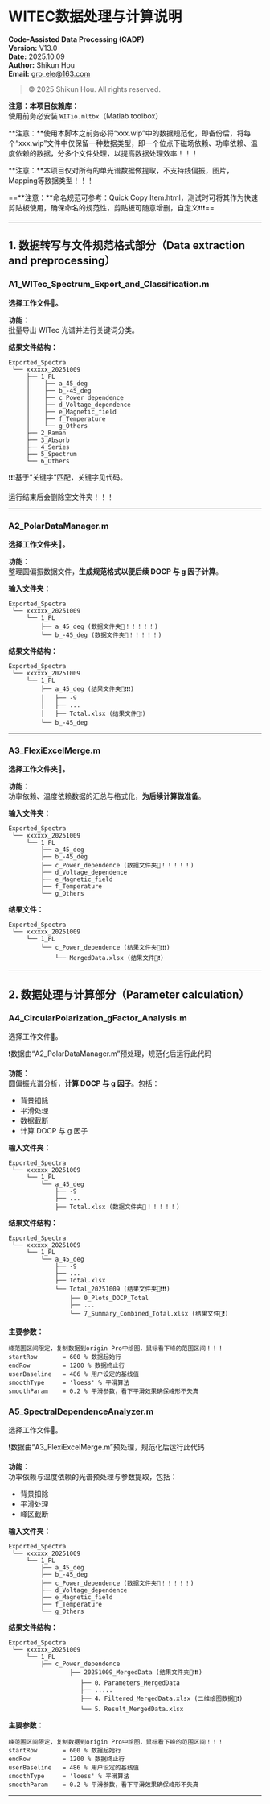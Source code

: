 # WITEC数据处理与计算说明

**Code-Assisted Data Processing (CADP)**  
        **Version:** V13.0  
        **Date:** 2025.10.09  
        **Author:** Shikun Hou  
        **Email:** gro_ele@163.com  

> © 2025 Shikun Hou. All rights reserved.
>

**注意：本项目依赖库：**  
使用前务必安装 `WITio.mltbx`（Matlab toolbox）  

**注意：**使用本脚本之前务必将“xxx.wip”中的数据规范化，即备份后，将每个“xxx.wip”文件中仅保留一种数据类型，即一个位点下磁场依赖、功率依赖、温度依赖的数据，分多个文件处理，以提高数据处理效率！！！

**注意：**本项目仅对所有的单光谱数据做提取，不支持线偏振，图片，Mapping等数据类型！！！

==**注意：**命名规范可参考：Quick Copy Item.html，测试时可将其作为快速剪贴板使用，确保命名的规范性，剪贴板可随意增删，自定义❗❗❗==

---

## **1. 数据转写与文件规范格式部分（Data extraction and preprocessing）**

### **A1_WITec_Spectrum_Export_and_Classification.m**

**选择工作文件📃。**  

**功能：**  
批量导出 WITec 光谱并进行关键词分类。  

**结果文件结构：**

```
Exported_Spectra
 └── xxxxxx_20251009
     ├── 1_PL
     │    ├── a_45_deg
     │    ├── b_-45_deg
     │    ├── c_Power_dependence
     │    ├── d_Voltage_dependence
     │    ├── e_Magnetic_field
     │    ├── f_Temperature
     │    └── g_Others
     ├── 2_Raman
     ├── 3_Absorb
     ├── 4_Series
     ├── 5_Spectrum
     └── 6_Others
```
❗❗❗基于“关键字”匹配，关键字见代码。  

运行结束后会删除空文件夹！！！

---

### **A2_PolarDataManager.m**

**选择工作文件夹📂。**  

**功能：**  
整理圆偏振数据文件，**生成规范格式以便后续 DOCP 与 g 因子计算**。  

**输入文件夹：**

```
Exported_Spectra
 └── xxxxxx_20251009
     └── 1_PL
         ├── a_45_deg (数据文件夹📂！！！！！)
         └── b_-45_deg (数据文件夹📂！！！！！)
```

**结果文件结构：**
```
Exported_Spectra
 └── xxxxxx_20251009
     └── 1_PL
         ├── a_45_deg (结果文件夹📂❗❗❗)
         │   ├── -9
         │   ├── ...
         │   ├── Total.xlsx (结果文件📃❗)
         └── b_-45_deg
```

---

### **A3_FlexiExcelMerge.m**

**选择工作文件夹📂。**  

**功能：**  
功率依赖、温度依赖数据的汇总与格式化，**为后续计算做准备**。  

**输入文件夹：**

```
Exported_Spectra
 └── xxxxxx_20251009
     └── 1_PL
         ├── a_45_deg
         ├── b_-45_deg
         ├── c_Power_dependence (数据文件夹📂！！！！！)
         ├── d_Voltage_dependence 
         ├── e_Magnetic_field 
         ├── f_Temperature
         └── g_Others
```

**结果文件：**
```
Exported_Spectra
 └── xxxxxx_20251009
     └── 1_PL
         └── c_Power_dependence (结果文件夹📂❗❗❗)
             └── MergedData.xlsx (结果文件📃❗)
```



---

## **2. 数据处理与计算部分（Parameter calculation）**

### **A4_CircularPolarization_gFactor_Analysis.m**
选择工作文件📃。  

❗数据由“A2_PolarDataManager.m”预处理，规范化后运行此代码

**功能：**  
圆偏振光谱分析，**计算 DOCP 与 g 因子**。包括：  

- 背景扣除  
- 平滑处理  
- 数据截断  
- 计算 DOCP 与 g 因子  

**输入文件夹：**
```
Exported_Spectra
 └── xxxxxx_20251009
     └── 1_PL
         └── a_45_deg
             ├── -9
             ├── ...
             ├── Total.xlsx (数据文件夹📂！！！！！)
```

**结果文件结构：**
```
Exported_Spectra
 └── xxxxxx_20251009
     └── 1_PL
         └── a_45_deg
             ├── -9
             ├── ...
             ├── Total.xlsx
             └── Total_20251009 (结果文件夹📂❗❗❗)
                 ├── 0_Plots_DOCP_Total
                 ├── ...
                 └── 7_Summary_Combined_Total.xlsx (结果文件📃❗)
```

**主要参数：**

```
峰范围区间限定，复制数据到origin Pro中绘图，鼠标看下峰的范围区间！！！
startRow       = 600 % 数据起始行
endRow         = 1200 % 数据终止行
userBaseline   = 486 % 用户设定的基线值
smoothType     = 'loess' % 平滑算法
smoothParam    = 0.2 % 平滑参数，看下平滑效果确保峰形不失真
```

### **A5_SpectralDependenceAnalyzer.m**

选择工作文件📃。  

❗数据由“A3_FlexiExcelMerge.m”预处理，规范化后运行此代码

**功能：**  
功率依赖与温度依赖的光谱预处理与参数提取，包括：  

- 背景扣除  
- 平滑处理  
- 峰区截断  

**输入文件夹：**
```
Exported_Spectra
 └── xxxxxx_20251009
     └── 1_PL
         ├── a_45_deg
         ├── b_-45_deg
         ├── c_Power_dependence (数据文件夹📂！！！！！)
         ├── d_Voltage_dependence
         ├── e_Magnetic_field
         ├── f_Temperature
         └── g_Others
```
**结果文件结构：**
```
Exported_Spectra
 └── xxxxxx_20251009
     └── 1_PL
         ├── c_Power_dependence 
                 ├── 20251009_MergedData (结果文件夹📂❗❗❗)
                 	├── 0、Parameters_MergedData
                 	├── .....
                    ├── 4、Filtered_MergedData.xlsx (二维绘图数据📃❗)
                 	└── 5、Result_MergedData.xlsx
```
**主要参数：**
```
峰范围区间限定，复制数据到origin Pro中绘图，鼠标看下峰的范围区间！！！
startRow       = 600 % 数据起始行
endRow         = 1200 % 数据终止行
userBaseline   = 486 % 用户设定的基线值
smoothType     = 'loess' % 平滑算法
smoothParam    = 0.2 % 平滑参数，看下平滑效果确保峰形不失真
```

---

